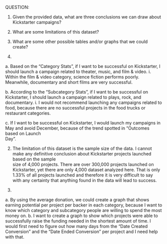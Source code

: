 QUESTION:
1. Given the provided data, what are three conclusions we can draw about Kickstarter campaigns?
2. What are some limitations of this dataset?
3. What are some other possible tables and/or graphs that we could create?

1.	
 a.	Based on the “Category Stats”, if I want to be successful on Kickstarter, I should launch a campaign related to theater, music, and film & video.
 i.	Within the film & video category, science fiction performs poorly. Meanwhile, documentary and short films are very successful.

 b.	According to the “Subcategory Stats”, if I want to be successful on Kickstarter, I should launch a campaign related to plays, rock, and documentary.
 i.	I would not recommend launching any campaigns related to food, because there are no successful projects in the food trucks or restaurant categories.

 c.	If I want to be successful on Kickstarter, I would launch my campaigns in May and avoid December, because of the trend spotted in “Outcomes based on Launch   
    Day”.

2.	The limitation of this dataset is the sample size of the data. I cannot make any definitive conclusion about Kickstarter projects launched based on the sample   
    size of 4,000 projects. 
    There are over 300,000 projects launched on Kickstarter, yet there are only 4,000 dataset analyzed here. 
    That is only 1.33% of all projects launched and therefore it is very difficult to say with any certainty that anything found in the data will lead to success.

3.	
 a.	By using the average donation, we could create a graph that shows earning potential per project per backer in each category, 
    because I want to know which category and subcategory people are willing to spend the most money on. 
 b.	I want to create a graph to show which projects were able to successfully raise the funding needed in the shortest amount of time. 
    I would first need to figure out how many days from the “Date Created Conversion” and the “Date Ended Conversion” per project and I need help with that.
